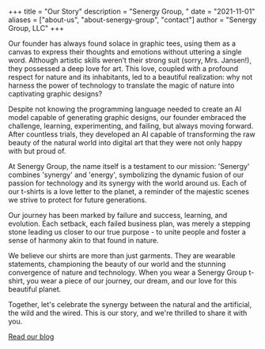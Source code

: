 +++
title = "Our Story"
description = "Senergy Group, "
date = "2021-11-01"
aliases = ["about-us", "about-senergy-group", "contact"]
author = "Senergy Group, LLC"
+++

Our founder has always found solace in graphic tees, using them as a canvas to express their thoughts and emotions without uttering a single word. Although artistic skills weren’t their strong suit (sorry, Mrs. Jansen!), they possessed a deep love for art. This love, coupled with a profound respect for nature and its inhabitants, led to a beautiful realization: why not harness the power of technology to translate the magic of nature into captivating graphic designs?

Despite not knowing the programming language needed to create an AI model capable of generating graphic designs, our founder embraced the challenge, learning, experimenting, and failing, but always moving forward. After countless trials, they developed an AI capable of transforming the raw beauty of the natural world into digital art that they were not only happy with but proud of.

At Senergy Group, the name itself is a testament to our mission: 'Senergy' combines 'synergy' and 'energy', symbolizing the dynamic fusion of our passion for technology and its synergy with the world around us. Each of our t-shirts is a love letter to the planet, a reminder of the majestic scenes we strive to protect for future generations.

Our journey has been marked by failure and success, learning, and evolution. Each setback, each failed business plan, was merely a stepping stone leading us closer to our true purpose - to unite people and foster a sense of harmony akin to that found in nature.

We believe our shirts are more than just garments. They are wearable statements, championing the beauty of our world and the stunning convergence of nature and technology. When you wear a Senergy Group t-shirt, you wear a piece of our journey, our dream, and our love for this beautiful planet. 

Together, let's celebrate the synergy between the natural and the artificial, the wild and the wired. This is our story, and we're thrilled to share it with you.


[Read our blog](https://senergygroup.org/blog/)
